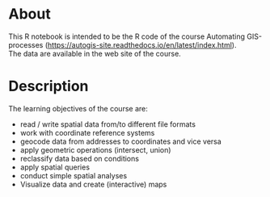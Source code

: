 # About
This R notebook is intended to be the R code of the course Automating GIS-processes (https://autogis-site.readthedocs.io/en/latest/index.html).    
The data are available in the web site of the course.

# Description
The learning objectives of the course are:

* read / write spatial data from/to different file formats
* work with coordinate reference systems
* geocode data from addresses to coordinates and vice versa
* apply geometric operations (intersect, union)
* reclassify data based on conditions
* apply spatial queries
* conduct simple spatial analyses
* Visualize data and create (interactive) maps
